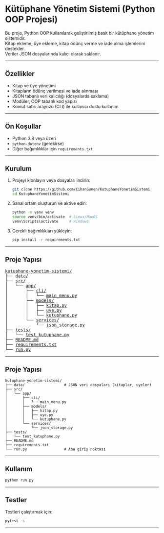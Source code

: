 # Kütüphane Yönetim Sistemi (Python OOP Projesi)

Bu proje, Python OOP kullanılarak geliştirilmiş basit bir kütüphane yönetim sistemidir.  
Kitap ekleme, üye ekleme, kitap ödünç verme ve iade alma işlemlerini destekler.  
Veriler JSON dosyalarında kalıcı olarak saklanır.

---

## Özellikler

- Kitap ve üye yönetimi  
- Kitapların ödünç verilmesi ve iade alınması  
- JSON tabanlı veri kalıcılığı (dosyalarda saklama)  
- Modüler, OOP tabanlı kod yapısı  
- Komut satırı arayüzü (CLI) ile kullanıcı dostu kullanım  

---

## Ön Koşullar

- Python 3.8 veya üzeri  
- `python-dotenv` (gerekirse)  
- Diğer bağımlılıklar için `requirements.txt`  

---

## Kurulum

1. Projeyi klonlayın veya dosyaları indirin:

   ```bash
   git clone https://github.com/CihanGunen/KutuphaneYonetimSistemi
   cd KutuphaneYonetimSistemi
   ```

2. Sanal ortam oluşturun ve aktive edin:

   ```bash
   python -m venv venv
   source venv/bin/activate  # Linux/MacOS
   venv\Scripts\activate     # Windows
   ```

3. Gerekli bağımlılıkları yükleyin:

   ```bash
   pip install -r requirements.txt
   ```

---



## Proje Yapısı

<pre>
<a href="kutuphane-yonetim-sistemi/">kutuphane-yonetim-sistemi/</a>
├── <a href="data/">data/</a>                  
├── <a href="src/">src/</a>
│   └── <a href="src/app/">app/</a>
│       ├── <a href="src/app/cli/">cli/</a>
│       │   └── <a href="src/app/cli/main_menu.py">main_menu.py</a>
│       ├── <a href="src/app/models/">models/</a>
│       │   ├── <a href="src/app/models/kitap.py">kitap.py</a>
│       │   ├── <a href="src/app/models/uye.py">uye.py</a>
│       │   └── <a href="src/app/models/kutuphane.py">kutuphane.py</a>
│       └── <a href="src/app/services/">services/</a>
│           └── <a href="src/app/services/json_storage.py">json_storage.py</a>
├── <a href="tests/">tests/</a>
│   └── <a href="tests/test_kutuphane.py">test_kutuphane.py</a>
├── <a href="README.md">README.md</a>
├── <a href="requirements.txt">requirements.txt</a>
└── <a href="run.py">run.py</a>
</pre>



---


## Proje Yapısı

```
kutuphane-yonetim-sistemi/
├── data/                  # JSON veri dosyaları (kitaplar, uyeler)
├── src/
│   └── app/
│       ├── cli/
│       │   └── main_menu.py
│       ├── models/
│       │   ├── kitap.py
│       │   ├── uye.py
│       │   └── kutuphane.py
│       └── services/
│           └── json_storage.py
├── tests/
│   └── test_kutuphane.py
├── README.md
├── requirements.txt
└── run.py                 # Ana giriş noktası
```

---


## Kullanım

```bash
python run.py
```

---

## Testler

Testleri çalıştırmak için:

```bash
pytest -s
```

---


